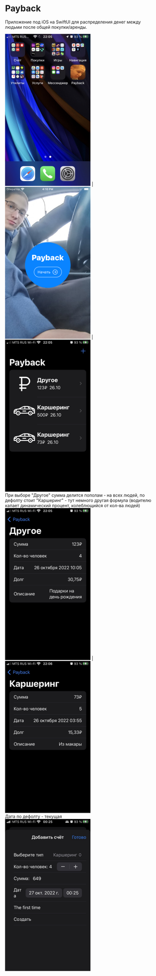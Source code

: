 # Payback

Приложение под iOS на SwiftUI для распределения денег между людьми после общей покупки/аренды.

<img src="images/1.1.jpeg" style="height: 500px"> | <img src="images/1.2.png" style="height: 500px"> | <img src="images/2.jpeg" style="height: 500px">  <br>
При выборе "Другое" сумма делится пополам - на всех людей, по дефолту стоит "Каршеринг" - тут немного другая формула (водителю капает динамический процент, колеблющийся от кол-ва людей) <br>
<img src="images/3.jpeg" style="height: 500px"> | <img src="images/4.jpeg" style="height: 500px"> <br>
Дата по дефолту - текущая <br>
<img src="images/5.jpeg" style="height: 500px">
